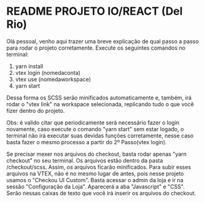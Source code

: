 # README PROJETO IO/REACT (Del Rio) #

Olá pessoal, venho aqui trazer uma breve explicação de qual passo a passo para rodar o projeto corretamente. Execute os seguintes comandos no terminal:

1. yarn install
2. vtex login (nomedaconta)
3. vtex use (nomedaworkspace)
4. yarn start

Dessa forma os SCSS serão minificados automaticamente e, também, irá rodar o "vtex link" na workspace selecionada, replicando tudo o que você fizer dentro do projeto.

Obs: é valido citar que periodicamente será necessário fazer o login novamente, caso execute o comando "yarn start" sem estar logado, o terminal não irá executar suas devidas funções corretamente, nesse caso basta fazer o mesmo processo a partir do 2º Passo(vtex login).

Se precisar mexer nos arquivos do checkout, basta rodar apenas "yarn checkout" no seu terminal. Os arquivos estão dentro da pasta /checkout/scss. Assim, os arquivos ficarão minificados. Para subir esses arquivos na VTEX, não é no mesmo lugar de antes, pois nesse projeto usamos o "Checkou UI Custom". Basta acessar o admin da loja e ir na sessão "Configuração da Loja". Aparecerá a aba "Javascript" e "CSS". Serão nessas caixas de texto que você irá inserir os arquivos do checkout.